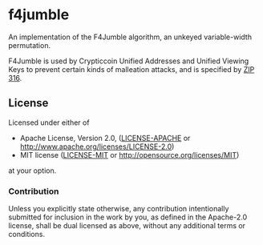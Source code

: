 # f4jumble

An implementation of the F4Jumble algorithm, an unkeyed variable-width
permutation.

F4Jumble is used by Crypticcoin Unified Addresses and Unified Viewing Keys to
prevent certain kinds of malleation attacks, and is specified by [ZIP 316](https://zips.z.cash/zip316).

## License

Licensed under either of

 * Apache License, Version 2.0, ([LICENSE-APACHE](LICENSE-APACHE) or
   http://www.apache.org/licenses/LICENSE-2.0)
 * MIT license ([LICENSE-MIT](LICENSE-MIT) or http://opensource.org/licenses/MIT)

at your option.

### Contribution

Unless you explicitly state otherwise, any contribution intentionally
submitted for inclusion in the work by you, as defined in the Apache-2.0
license, shall be dual licensed as above, without any additional terms or
conditions.
